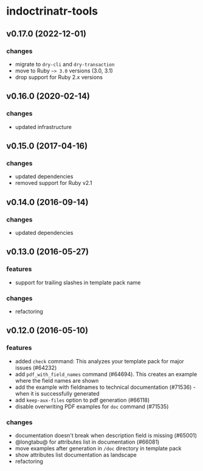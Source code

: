 # indoctrinatr-tools

## v0.17.0 (2022-12-01)

### changes

* migrate to `dry-cli` and `dry-transaction`
* move to Ruby `~> 3.0` versions (3.0, 3.1)
* drop support for Ruby 2.x versions

## v0.16.0 (2020-02-14)

### changes

* updated infrastructure

## v0.15.0 (2017-04-16)

### changes

* updated dependencies
* removed support for Ruby v2.1

## v0.14.0 (2016-09-14)

### changes

* updated dependencies

## v0.13.0 (2016-05-27)

### features

* support for trailing slashes in template pack name

### changes

* refactoring

## v0.12.0 (2016-05-10)

### features

* added `check` command: This analyzes your template pack for major issues (#64232)
* add `pdf_with_field_names` command (#64694). This creates an example where the field names are shown
* add the example with fieldnames to technical documentation (#71536) - when it is successfully generated
* add `keep-aux-files` option to pdf generation (#66118)
* disable overwriting PDF examples for `doc` command (#71535)

### changes

* documentation doesn't break when description field is missing (#65001)
* @longtabu@ for attributes list in documentation (#66081)
* move examples after generation in `/doc` directory in template pack
* show attributes list documentation as landscape
* refactoring
